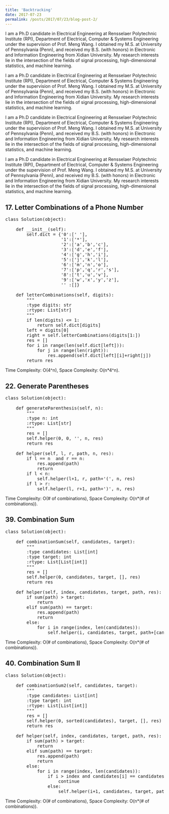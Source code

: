 ```yaml
---
title: 'Backtracking'
date: 2017-07-23
permalink: /posts/2017/07/23/blog-post-2/
---
```


I am a Ph.D candidate in Electrical Engineering at Rensselaer Polytechnic Institute (RPI), Department of Electrical, Computer & Systems Engineering under the supervision of Prof. Meng Wang. I obtained my M.S. at University of Pennsylvania (Penn), and received my B.S. (with honors) in Electronic and Information Engineering from Xidian University. My research interests lie in the intersection of the fields of signal processing, high-dimensional statistics, and machine learning.

I am a Ph.D candidate in Electrical Engineering at Rensselaer Polytechnic Institute (RPI), Department of Electrical, Computer & Systems Engineering under the supervision of Prof. Meng Wang. I obtained my M.S. at University of Pennsylvania (Penn), and received my B.S. (with honors) in Electronic and Information Engineering from Xidian University. My research interests lie in the intersection of the fields of signal processing, high-dimensional statistics, and machine learning.

I am a Ph.D candidate in Electrical Engineering at Rensselaer Polytechnic Institute (RPI), Department of Electrical, Computer & Systems Engineering under the supervision of Prof. Meng Wang. I obtained my M.S. at University of Pennsylvania (Penn), and received my B.S. (with honors) in Electronic and Information Engineering from Xidian University. My research interests lie in the intersection of the fields of signal processing, high-dimensional statistics, and machine learning.

I am a Ph.D candidate in Electrical Engineering at Rensselaer Polytechnic Institute (RPI), Department of Electrical, Computer & Systems Engineering under the supervision of Prof. Meng Wang. I obtained my M.S. at University of Pennsylvania (Penn), and received my B.S. (with honors) in Electronic and Information Engineering from Xidian University. My research interests lie in the intersection of the fields of signal processing, high-dimensional statistics, and machine learning.



## 17. Letter Combinations of a Phone Number
<pre>
class Solution(object):

    def __init__(self):
        self.dict = {'0':[' '],
                     '1':['*'],
                     '2':['a','b','c'],
                     '3':['d','e','f'],
                     '4':['g','h','i'],
                     '5':['j','k','l'],
                     '6':['m','n','o'],
                     '7':['p','q','r','s'],
                     '8':['t','u','v'],
                     '9':['w','x','y','z'],
                     '' :[]}
    
    def letterCombinations(self, digits):
        """
        :type digits: str
        :rtype: List[str]
        """
        if len(digits) <= 1:
            return self.dict[digits]
        left = digits[0]
        right = self.letterCombinations(digits[1:])
        res = []
        for i in range(len(self.dict[left])):
            for j in range(len(right)):
                res.append(self.dict[left][i]+right[j])
        return res
</pre>
Time Complexity: O(4^n), Space Complexity: O(n*4^n).

## 22. Generate Parentheses
<pre>
class Solution(object):
    
    def generateParenthesis(self, n):
        """
        :type n: int
        :rtype: List[str]
        """
        res = []
        self.helper(0, 0, '', n, res)
        return res
        
    def helper(self, l, r, path, n, res):
        if l == n  and r == n:
            res.append(path)
            return
        if l < n:
            self.helper(l+1, r, path+'(', n, res)
        if l > r:
            self.helper(l, r+1, path+')', n, res)
</pre>
Time Complexity: O(# of combinations), Space Complexity: O(n*(# of combinations)).

## 39. Combination Sum
<pre>
class Solution(object):
    
    def combinationSum(self, candidates, target):
        """
        :type candidates: List[int]
        :type target: int
        :rtype: List[List[int]]
        """
        res = []
        self.helper(0, candidates, target, [], res)
        return res
        
    def helper(self, index, candidates, target, path, res):
        if sum(path) > target:
            return
        elif sum(path) == target:
            res.append(path)
            return
        else:
            for i in range(index, len(candidates)):
                self.helper(i, candidates, target, path+[candidates[i]], res)
</pre>
Time Complexity: O(# of combinations), Space Complexity: O(n*(# of combinations)).

## 40. Combination Sum II
<pre>
class Solution(object):
    
    def combinationSum2(self, candidates, target):
        """
        :type candidates: List[int]
        :type target: int
        :rtype: List[List[int]]
        """
        res = []
        self.helper(0, sorted(candidates), target, [], res)
        return res
        
    def helper(self, index, candidates, target, path, res):
        if sum(path) > target:
            return
        elif sum(path) == target:
            res.append(path)
            return
        else:
            for i in range(index, len(candidates)):
                if i > index and candidates[i] == candidates[i-1]:
                    continue
                else:
                    self.helper(i+1, candidates, target, path+[candidates[i]], res)
</pre>
Time Complexity: O(# of combinations), Space Complexity: O(n*(# of combinations)).
